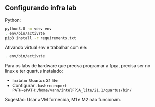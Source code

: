 ## Configurando infra lab

Python:

```bash
python3.8 -m venv env
. env/bin/activate
pip3 install -r requirements.txt
```

Ativando virtual env e trabalhar com ele:

```bash
. env/bin/activate
```

Para os labs de hardware que precisa programar a fpga, precisa ser no linux e ter quartus instalado:

- Instalar Quartus 21 lite
- Configurar `.bashrc`: `export PATH=$PATH:/home/vann/intelFPGA_lite/21.1/quartus/bin/`

Sugestão: Usar a VM fornecida, M1 e M2 não funcionam.
